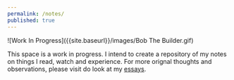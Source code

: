 ```yaml
---
permalink: /notes/
published: true
---
```

<p style="align:center">![Work In Progress]({{site.baseurl}}/images/Bob The Builder.gif)</p>

This space is a work in progress. I intend to create a repository of my notes on things I read, watch and experience. For more orignal thoughts and observations, please visit do look at my [essays](https://whysosuso.com/essays/). 
